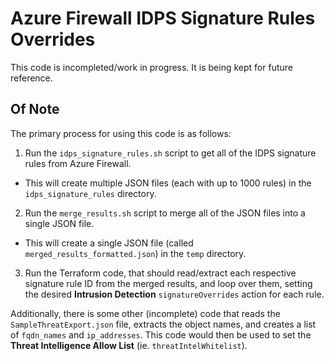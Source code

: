 # Azure Firewall IDPS Signature Rules Overrides

This code is incompleted/work in progress. It is being kept for future reference.

## Of Note

The primary process for using this code is as follows:

1. Run the `idps_signature_rules.sh` script to get all of the IDPS signature rules from Azure Firewall.
  - This will create multiple JSON files (each with up to 1000 rules) in the `idps_signature_rules` directory.
2. Run the `merge_results.sh` script to merge all of the JSON files into a single JSON file.
  - This will create a single JSON file (called `merged_results_formatted.json`) in the `temp` directory.
3. Run the Terraform code, that should read/extract each respective signature rule ID from the merged results, and loop over them, setting the desired **Intrusion Detection** `signatureOverrides` action for each rule.

Additionally, there is some other (incomplete) code that reads the `SampleThreatExport.json` file, extracts the object names, and creates a list of `fqdn_names` and `ip_addresses`. This code would then be used to set the **Threat Intelligence Allow List** (ie. `threatIntelWhitelist`).
